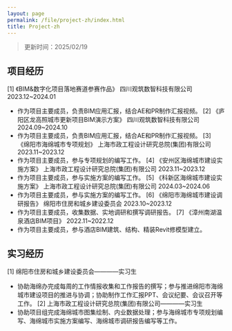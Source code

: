 ```yaml
---
layout: page
permalink: /file/project-zh/index.html
title: Project-zh
---
```


> 更新时间：2025/02/19

## 项目经历

[1] 《BIM&数字化项目落地赛道参赛作品》 四川观筑数智科技有限公司           2023.12~2024.01
- 作为项目主要成员，负责BIM应用汇报，结合AE和PR制作汇报视频。
[2] 《庐阳区龙高照城市更新项目BIM演示方案》 四川观筑数智科技有限公司       2024.09~2024.10
- 作为项目主要成员，负责BIM应用汇报，结合AE和PR制作汇报视频。
[3] 《绵阳市海绵城市专项规划》 上海市政工程设计研究总院(集团)有限公司      2023.11~2023.12
- 作为项目主要成员，参与专项规划的编写工作。
[4] 《安州区海绵城市建设实施方案》 上海市政工程设计研究总院(集团)有限公司  2023.11~2023.12
- 作为项目主要成员，参与实施方案的编写工作。
[5] 《科新区海绵城市建设实施方案》 上海市政工程设计研究总院(集团)有限公司  2024.03~2024.06
- 作为项目主要成员，参与实施方案的编写工作。
[6] 《绵阳市海绵城市建设调研报告》 绵阳市住房和城乡建设委员会             2023.10~2023.12
- 作为项目主要成员，收集数据、实地调研和撰写调研报告。
[7] 《漳州南湖温泉酒店BIM项目》                                        2022.11~2022.12
- 作为项目主要成员，参与酒店BIM建筑、结构、精装Revit修模型建立。
 
## 实习经历

[1] 绵阳市住房和城乡建设委员会————实习生
- 协助海绵办完成每周的工作情报收集和工作报告的撰写；参与推进绵阳市海绵城市建设项目的推进与协调；协助制作工作汇报PPT、会议纪要、会议召开等工作。
[2] 上海市政工程设计研究总院(集团)有限公司————实习生
- 协助项目组完成海绵城市图集绘制、内业数据处理；参与海绵城市专项规划编写、海绵城市实施方案编写、海绵城市调研报告编写等工作。
